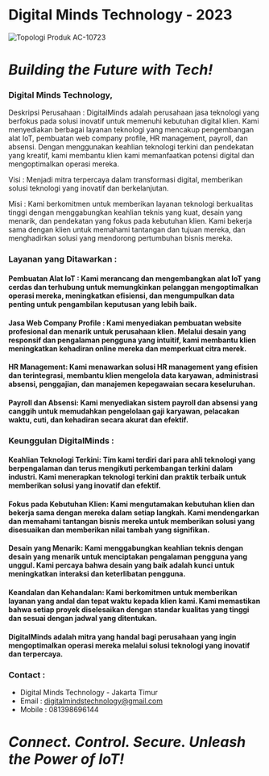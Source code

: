 # Digital Minds Technology - 2023
![Topologi Produk AC-10723](https://images.interestingengineering.com/img/iea/4N61oxEQOJ/brain-user-interface-2.jpg)

# *Building the Future with Tech!*

### **Digital Minds Technology,**

Deskripsi Perusahaan : DigitalMinds adalah perusahaan jasa teknologi yang berfokus pada solusi inovatif untuk memenuhi kebutuhan digital klien. Kami menyediakan berbagai layanan teknologi yang mencakup pengembangan alat IoT, pembuatan web company profile, HR management, payroll, dan absensi. Dengan menggunakan keahlian teknologi terkini dan pendekatan yang kreatif, kami membantu klien kami memanfaatkan potensi digital dan mengoptimalkan operasi mereka.

Visi : Menjadi mitra terpercaya dalam transformasi digital, memberikan solusi teknologi yang inovatif dan berkelanjutan.

Misi : Kami berkomitmen untuk memberikan layanan teknologi berkualitas tinggi dengan menggabungkan keahlian teknis yang kuat, desain yang menarik, dan pendekatan yang fokus pada kebutuhan klien. Kami bekerja sama dengan klien untuk memahami tantangan dan tujuan mereka, dan menghadirkan solusi yang mendorong pertumbuhan bisnis mereka.

### Layanan yang Ditawarkan :

#### Pembuatan Alat IoT : Kami merancang dan mengembangkan alat IoT yang cerdas dan terhubung untuk memungkinkan pelanggan mengoptimalkan operasi mereka, meningkatkan efisiensi, dan mengumpulkan data penting untuk pengambilan keputusan yang lebih baik.

#### Jasa Web Company Profile : Kami menyediakan pembuatan website profesional dan menarik untuk perusahaan klien. Melalui desain yang responsif dan pengalaman pengguna yang intuitif, kami membantu klien meningkatkan kehadiran online mereka dan memperkuat citra merek.

#### HR Management: Kami menawarkan solusi HR management yang efisien dan terintegrasi, membantu klien mengelola data karyawan, administrasi absensi, penggajian, dan manajemen kepegawaian secara keseluruhan.

#### Payroll dan Absensi: Kami menyediakan sistem payroll dan absensi yang canggih untuk memudahkan pengelolaan gaji karyawan, pelacakan waktu, cuti, dan kehadiran secara akurat dan efektif.

### Keunggulan DigitalMinds :

####  Keahlian Teknologi Terkini: Tim kami terdiri dari para ahli teknologi yang berpengalaman dan terus mengikuti perkembangan terkini dalam industri. Kami menerapkan teknologi terkini dan praktik terbaik untuk memberikan solusi yang inovatif dan efektif.

#### Fokus pada Kebutuhan Klien: Kami mengutamakan kebutuhan klien dan bekerja sama dengan mereka dalam setiap langkah. Kami mendengarkan dan memahami tantangan bisnis mereka untuk memberikan solusi yang disesuaikan dan memberikan nilai tambah yang signifikan.

#### Desain yang Menarik: Kami menggabungkan keahlian teknis dengan desain yang menarik untuk menciptakan pengalaman pengguna yang unggul. Kami percaya bahwa desain yang baik adalah kunci untuk meningkatkan interaksi dan keterlibatan pengguna.

#### Keandalan dan Kehandalan: Kami berkomitmen untuk memberikan layanan yang andal dan tepat waktu kepada klien kami. Kami memastikan bahwa setiap proyek diselesaikan dengan standar kualitas yang tinggi dan sesuai dengan jadwal yang ditentukan.
#### DigitalMinds adalah mitra yang handal bagi perusahaan yang ingin mengoptimalkan operasi mereka melalui solusi teknologi yang inovatif dan terpercaya.

### Contact :
- Digital Minds Technology - Jakarta Timur
- Email : digitalmindstechnology@gmail.com
- Mobile : 081398696144


# *Connect. Control. Secure. Unleash the Power of IoT!*
